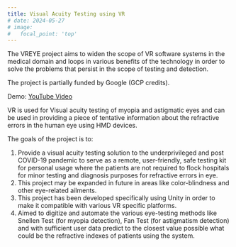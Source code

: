 ```yaml
---
title: Visual Acuity Testing using VR
# date: 2024-05-27
# image:
#   focal_point: 'top'
---
```


The VREYE project aims to widen the scope of VR software systems in the medical domain and loops in various benefits of the technology in order to solve the problems that persist in the scope of testing and detection.

The project is partially funded by Google (GCP credits).

Demo: [YouTube Video](https://www.youtube.com/watch?v=NlqTsSvGoLY)

<!--more-->

VR is used for Visual acuity testing of myopia and astigmatic eyes and can be used in providing a piece of tentative information about the refractive errors in the human eye using HMD devices.

The goals of the project is to:

1. Provide a visual acuity testing solution to the underprivileged and post COVID-19 pandemic to serve as a remote, user-friendly, safe testing kit for personal usage where the patients are not required to flock hospitals for minor testing and diagnosis purposes for refractive errors in eye.
2. This project may be expanded in future in areas like color-blindness and other eye-related ailments.
3. This project has been developed specifically using Unity in order to make it compatible with various VR specific platforms.
4. Aimed to digitize and automate the various eye-testing methods like Snellen Test (for myopia detection), Fan Test (for astigmatism detection) and with sufficient user data predict to the closest value possible what could be the refractive indexes of patients using the system.

